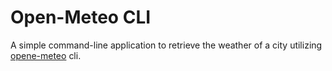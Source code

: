 
# Open-Meteo CLI

A simple command-line application to retrieve the weather of a city utilizing [opene-meteo](https://open-meteo.com) cli.